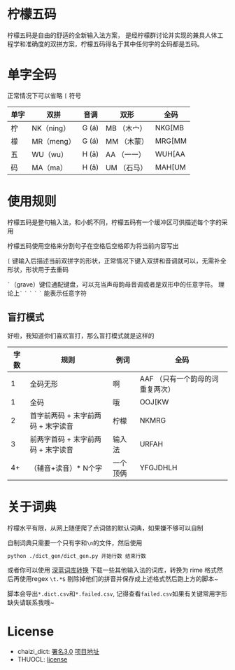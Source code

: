 # 柠檬五码

柠檬五码是自由的舒适的全新输入法方案，
是经柠檬群讨论并实现的兼具人体工程学和准确度的双拼方案，柠檬五码得名于其中任何字的全码都是五码。


# 单字全码
正常情况下可以省略 `[` 符号

| 单字 | 双拼       | 音调  | 双形        | 全码   |
| ---- | ---------- | ----- | ----------- | ------ |
| 柠   | NK（ning） | G (á) | MB （木宀） | NKG[MB |
| 檬   | MR（meng） | G (á) | MM （木蒙） | MRG[MM |
| 五   | WU（wu）   | H (ǎ) | AA （一一） | WUH[AA |
| 码   | MA（ma）   | H (ǎ) | UM （石马） | MAH[UM |

# 使用规则
柠檬五码是整句输入法，和小鹤不同，柠檬五码有一个缓冲区可供描述每个字的采用

柠檬五码使用空格来分割句子在空格后空格即为将当前内容写出

`[` 键输入后描述当前双拼字的形状，正常情况下键入双拼和音调就可以，无需补全形状，形状用于去重码

`` ` ``（grave）键位通配键盘，可以充当声母韵母音调或者是双形中的任意字符。
理论上`` ` `` `` ` `` `` ` `` `` ` `` `` ` `` 能表示任意字符


## 盲打模式
好啦，我知道你们喜欢盲打，那么盲打模式就是这样的

| 字数 | 规则                               | 例词     | 全码                             |
| ---- | ---------------------------------- | -------- | -------------------------------- |
| 1    | 全码无形                           | 啊       | AAF （只有一个韵母的词重复两次） |
| 1    | 全码                               | 哦       | OOJ[KW                            |
| 2    | 首字前两码 + 末字前两码 + 末字读音 | 柠檬     | NKMRG                            |
| 3    | 前两字首码 + 末字前两码 + 末字读音 | 输入法   | URFAH                            |
| 4+   | （辅音+读音）* N个字               | 一个顶俩 | YFGJDHLH                         |

# 关于词典
柠檬水平有限，从网上随便爬了点词做的默认词典，如果嫌不够可以自制

自制词典只需要一个只有字和`\n`的文件，然后使用

```sh
python ./dict_gen/dict_gen.py 开始行数 结束行数
```
或者你可以使用 [深蓝词库转换](https://github.com/studyzy/imewlconverter) 下载一些其他输入法的词库，转换为 rime 格式然后再使用regex `\t.*$` 剔除掉他们的拼音并保存成上述格式然后跑上方的脚本~

脚本会导出`*.dict.csv`和`*.failed.csv`, 记得查看`failed.csv`如果有关键常用字形缺失请联系我哦~

# License
- chaizi_dict: [署名3.0](http://creativecommons.org/licenses/by/3.0/deed.zh_TW) [项目地址](https://github.com/kfcd/chaizi)
- THUOCL: [license](./dev/LICENSE)